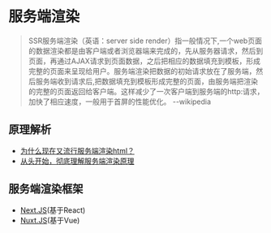 # 服务端渲染
> SSR服务端渲染（英语：server side render）指一般情况下,一个web页面的数据渲染都是由客户端或者浏览器端来完成的，先从服务器请求，然后到页面，再通过AJAX请求到页面数据，之后把相应的数据填充到模板，形成完整的页面来呈现给用户。服务端渲染把数据的初始请求放在了服务端，然后服务端收到请求后,把数据填充到模板形成完整的页面，由服务端把渲染的完整的页面返回给客户端。这样减少了一次客户端到服务端的http:请求，加快了相应速度，一般用于首屏的性能优化。      --wikipedia
                       
## 原理解析
 - [为什么现在又流行服务端渲染html？](https://www.zhihu.com/question/59578433)
 - [从头开始，彻底理解服务端渲染原理](https://juejin.im/post/5d1fe6be51882579db031a6d)
  
## 服务端渲染框架
- [Next.JS](https://nextjs.org/)(基于React)
- [Nuxt.JS](https://nuxtjs.org/)(基于Vue)
